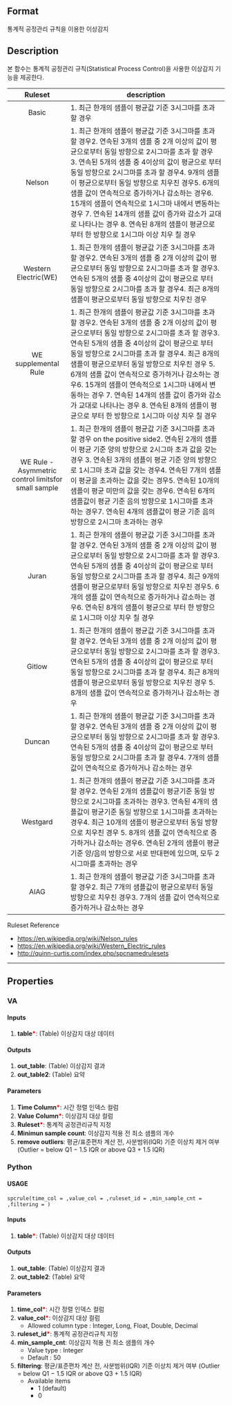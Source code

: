 ## Format
통계적 공정관리 규칙을 이용한 이상감지

## Description

본 함수는 통계적 공정관리 규칙(Statistical Process Control)을 사용한 이상감지 기능을 제공한다. 

|Ruleset|description|
|:---:|---|
|Basic| 1. 최근 한개의 샘플이 평균값 기준 3시그마를 초과 할 경우|
|Nelson|1. 최근 한개의 샘플이 평균값 기준 3시그마를 초과 할 경우2. 연속된 3개의 샘플 중 2개 이상의 값이 평균으로부터 동일 방향으로 2시그마를 초과 할 경우 3. 연속된 5개의 샘플 중 4이상의 값이 평균으로 부터 동일 방향으로 2시그마를 초과 할 경우4. 9개의 샘플이 평균으로부터 동일 방향으로 치우친 경우5. 6개의 샘플 값이 연속적으로 증가하거나 감소하는 경우6. 15개의 샘플이 연속적으로 1시그마 내에서 변동하는 경우 7. 연속된 14개의 샘플 값이 증가와 감소가 교대로 나타나는 경우 8. 연속된 8개의 샘플이 평균으로 부터 한 방향으로 1시그마 이상 치우 칠 경우
|Western Electric(WE)| 1. 최근 한개의 샘플이 평균값 기준 3시그마를 초과 할 경우2. 연속된 3개의 샘플 중 2개 이상의 값이 평균으로부터 동일 방향으로 2시그마를 초과 할 경우3. 연속된 5개의 샘플 중 4이상의 값이 평균으로 부터 동일 방향으로 2시그마를 초과 할 경우4. 최근 8개의 샘플이 평균으로부터 동일 방향으로 치우친 경우
|WE supplemental Rule| 1. 최근 한개의 샘플이 평균값 기준 3시그마를 초과 할 경우2. 연속된 3개의 샘플 중 2개 이상의 값이 평균으로부터 동일 방향으로 2시그마를 초과 할 경우3. 연속된 5개의 샘플 중 4이상의 값이 평균으로 부터 동일 방향으로 2시그마를 초과 할 경우4. 최근 8개의 샘플이 평균으로부터 동일 방향으로 치우친 경우 5. 6개의 샘플 값이 연속적으로 증가하거나 감소하는 경우6. 15개의 샘플이 연속적으로 1시그마 내에서 변동하는 경우 7. 연속된 14개의 샘플 값이 증가와 감소가 교대로 나타나는 경우 8. 연속된 8개의 샘플이 평균으로 부터 한 방향으로 1시그마 이상 치우 칠 경우
|WE Rule - Asymmetric control limitsfor small sample| 1. 최근 한개의 샘플이 평균값 기준 3시그마를 초과 할 경우 on the positive side2. 연속된 2개의 샘플이 평균 기준 양의 방향으로 2시그마 초과 값을 갖는 경우 3. 연속된 3개의 샘플이 평균 기준 양의 방향으로 1시그마 초과 값을 갖는 경우4. 연속된 7개의 샘플이 평균을 초과하는 값을 갖는 경우5. 연속된 10개의 샘플이 평균 미만의 값을 갖는 경우6. 연속된 6개의 샘플값이 평균 기준 음의 방향으로 1시그마를 초과 하는 경우7. 연속된 4개의 샘플값이 평균 기준 음의 방향으로 2시그마 초과하는 경우
|Juran | 1. 최근 한개의 샘플이 평균값 기준 3시그마를 초과 할 경우2. 연속된 3개의 샘플 중 2개 이상의 값이 평균으로부터 동일 방향으로 2시그마를 초과 할 경우3. 연속된 5개의 샘플 중 4이상의 값이 평균으로 부터 동일 방향으로 2시그마를 초과 할 경우4. 최근 9개의 샘플이 평균으로부터 동일 방향으로 치우친 경우5. 6개의 샘플 값이 연속적으로 증가하거나 감소하는 경우6. 연속된 8개의 샘플이 평균으로 부터 한 방향으로 1시그마 이상 치우 칠 경우
|Gitlow|1. 최근 한개의 샘플이 평균값 기준 3시그마를 초과 할 경우2. 연속된 3개의 샘플 중 2개 이상의 값이 평균으로부터 동일 방향으로 2시그마를 초과 할 경우3. 연속된 5개의 샘플 중 4이상의 값이 평균으로 부터 동일 방향으로 2시그마를 초과 할 경우4. 최근 8개의 샘플이 평균으로부터 동일 방향으로 치우친 경우 5. 8개의 샘플 값이 연속적으로 증가하거나 감소하는 경우
|Duncan|1. 최근 한개의 샘플이 평균값 기준 3시그마를 초과 할 경우2. 연속된 3개의 샘플 중 2개 이상의 값이 평균으로부터 동일 방향으로 2시그마를 초과 할 경우3. 연속된 5개의 샘플 중 4이상의 값이 평균으로 부터 동일 방향으로 2시그마를 초과 할 경우4. 7개의 샘플 값이 연속적으로 증가하거나 감소하는 경우
|Westgard|1. 최근 한개의 샘플이 평균값 기준 3시그마를 초과 할 경우2. 연속된 2개의 샘플값이 평균기준 동일 방향으로 2시그마를 초과하는 경우3. 연속된 4개의 샘플값이 평균기준 동일 방향으로 1시그마를 초과하는 경우4. 최근 10개의 샘플이 평균으로부터 동일 방향으로 치우친 경우 5. 8개의 샘플 값이 연속적으로 증가하거나 감소하는 경우6. 연속된 2개의 샘플이 평균 기준 양/음의 방향으로 서로 반대편에 있으며, 모두 2시그마를 초과하는 경우
|AIAG|1. 최근 한개의 샘플이 평균값 기준 3시그마를 초과 할 경우2. 최근 7개의 샘플값이 평균으로부터 동일 방향으로 치우친 경우3. 7개의 샘플 값이 연속적으로 증가하거나 감소하는 경우

Ruleset Reference
- <https://en.wikipedia.org/wiki/Nelson_rules>
- <https://en.wikipedia.org/wiki/Western_Electric_rules>
- <http://quinn-curtis.com/index.php/spcnamedrulesets>
 

---




## Properties
### VA
#### Inputs
1. **table**<b style="color:red">*</b>: (Table) 이상감지 대상 데이터
#### Outputs
1. **out_table**: (Table) 이상감지 결과
2. **out_table2**: (Table) 요약

#### Parameters
1. **Time Column**<b style="color:red">*</b>: 시간 정렬 인덱스 컬럼
2. **Value Column**<b style="color:red">*</b>: 이상감지 대상 컬럼
3. **Ruleset**<b style="color:red">*</b>: 통계적 공정관리규칙 지정
4. **Minimun sample count**: 이상감지 적용 전 최소 샘플의 개수
5. **remove outliers**: 평균/표준편차 계산 전, 사분범위(IQR) 기준 이상치 제거 여부 (Outlier = below Q1 − 1.5 IQR or above Q3 + 1.5 IQR)




### Python
#### USAGE
```
spcrule(time_col = ,value_col = ,ruleset_id = ,min_sample_cnt = ,filtering = )
```
#### Inputs
1. **table**<b style="color:red">*</b>: (Table) 이상감지 대상 데이터
#### Outputs
1. **out_table**: (Table) 이상감지 결과
2. **out_table2**: (Table) 요약


#### Parameters
1. **time_col**<b style="color:red">*</b>: 시간 정렬 인덱스 컬럼
2. **value_col**<b style="color:red">*</b>: 이상감지 대상 컬럼
   - Allowed column type : Integer, Long, Float, Double, Decimal
3. **ruleset_id**<b style="color:red">*</b>: 통계적 공정관리규칙 지정
4. **min_sample_cnt**: 이상감지 적용 전 최소 샘플의 개수
   - Value type : Integer
   - Default : 50
5. **filtering**: 평균/표준편차 계산 전, 사분범위(IQR) 기준 이상치 제거 여부 (Outlier = below Q1 − 1.5 IQR or above Q3 + 1.5 IQR)
   - Available items
      - 1 (default)
      - 0


